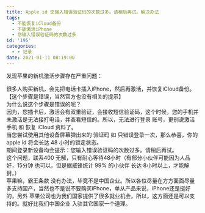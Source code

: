 ```yaml
---
title: Apple id 您输入错误验证码的次数过多。请稍后再试。解决办法
tags:
  - 不能恢复iCloud备份
  - 不能激活iPhone
  - 您输入错误验证码的次数过多
id: '195'
categories:
  - - 记录
date: 2021-01-11 08:19:00
---
```


发现苹果的新机激活步骤存在严重问题：

很多人购买新机，会先把电话卡插入iPhone，然后再激活，并恢复iCloud备份。 【这个步骤是错误，当然官方也没有相关的提示】  
为什么说这个步骤是错误的呢？  
因为，您插卡后，激活会有双重验证，会接收短信验证码，这个时候，您的手机并未激活是无法接打电话，并查看短信的。所以，无法进行登录 账号，更别说激活手机 和 恢复 iCloud 资料了。  
当您尝试使用其他设备屏幕弹出来的 验证码 如 只错误登录一次，那么恭喜，你的 apple id 将会长达 48 小时的锁定状态。  
期间登录新设备均会提示：您输入错误验证码的次数过多。请稍后再试。  
这个问题，联系400 无解，只有耐心等待48小时（有部分小伙伴可能因为人品好，15分钟 也可以，但是据威锋统计 99% 的小伙伴 长达 8小时以上，才能解封。）  
苹果嘛，霸王条款 没有办法，毕竟不是中国企业。所以各位尽量在方方面面尽量多支持国产，当然也不是说不要购买iPhone，单从产品来说，iPhone还是挺好的，另外 苹果公司也为我们国家提供了很多就业机会，所以，这方面还是可以支持的。就好比我们中国企业 入驻其它国家一个道理。